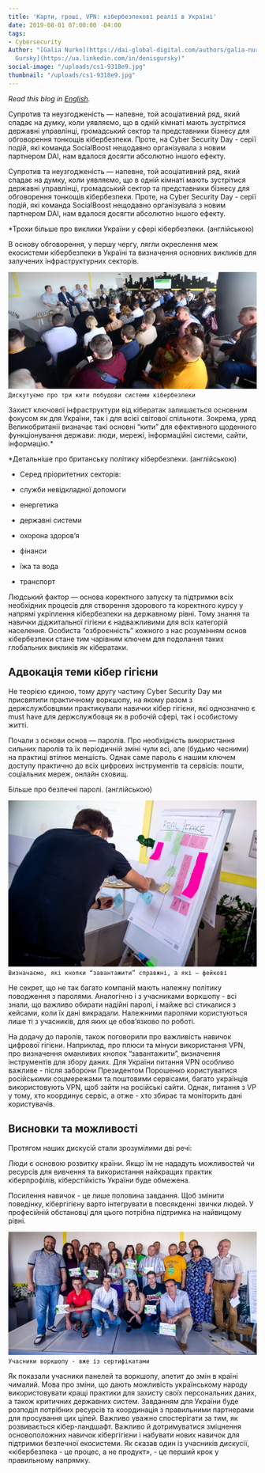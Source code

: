```yaml
---
title: 'Карти, гроші, VPN: кібербезпекові реалії в Україні'
date: 2019-08-01 07:00:00 -04:00
tags:
- Cybersecurity
Author: "[Galia Nurko](https://dai-global-digital.com/authors/galia-nurko/) and [Denis
  Gursky](https://ua.linkedin.com/in/denisgursky)"
social-image: "/uploads/cs1-9318e9.jpg"
thumbnail: "/uploads/cs1-9318e9.jpg"
---
```


*Read this blog in [English](dai-global-digital.com/cybersecurity-lessons-from-ukraine.html).*

Cупротив та неузгодженість — напевне, той асоціативний ряд, який спадає на думку, коли уявляємо, що в одній кімнаті мають зустрітися державні управлінці, громадський сектор та представники бізнесу для обговорення тонкощів кібербезпеки. Проте, на Cyber Security Day - серії подій, які команда SocialBoost нещодавно організувала з новим партнером DAI, нам вдалося досягти абсолютно іншого ефекту.

Cупротив та неузгодженість — напевне, той асоціативний ряд, який спадає на думку, коли уявляємо, що в одній кімнаті мають зустрітися державні управлінці, громадський сектор та представники бізнесу для обговорення тонкощів кібербезпеки. Проте, на Cyber Security Day - серії подій, які команда SocialBoost нещодавно організувала з новим партнером DAI, нам вдалося досягти абсолютно іншого ефекту.

\*Трохи більше про виклики України у сфері кібербезпеки. (англійською)

В основу обговорення, у першу чергу, лягли окреслення меж екосистеми кібербезпеки в Україні та визначення основних викликів для залучених інфраструктурних секторів.

![PanelUA1.JPG](/uploads/PanelUA1.JPG)
`Дискутуємо про три кити побудови системи кібербезпеки`

Захист ключової інфраструктури від кібератак залишається основним фокусом як для України, так і для всієї світової спільноти. Зокрема, уряд Великобританії визначає такі основні “кити” для ефективного щоденного функціонування держави: люди, мережі, інформаційні системи, сайти, інформацію.\*

\*Детальніше про британську політику кібербезпеки. (англійською)

* Серед пріоритетних секторів:

* служби невідкладної допомоги

* енергетика

* державні системи

* охорона здоров’я

* фінанси

* їжа та вода

* транспорт

Людський фактор — основа коректного запуску та підтримки всіх необхідних процесів для створення здорового та коректного курсу у напрямі укріплення кібербезпеки на державному рівні. Тому знання та навички діджитальної гігієни є надважливими для всіх категорій населення. Особиста “озброєнність” кожного з нас розумінням основ кібербезпеки стане тим чарівним ключем для подолання таких глобальних викликів як кібератаки.

## Адвокація теми кібер гігієни

Не теорією єдиною, тому другу частину Cyber Security Day ми присвятили практичному воркшопу, на якому разом з держслужбовцями практикували навички кібер гігієни, які однозначно є must have для держслужбовця як в робочій сфері, так і особистому житті.

Почали з основи основ — паролів. Про необхідність використання сильних паролів та їх періодичній зміні чули всі, але (будьмо чесними) на практиці втілює меншість. Однак саме пароль є нашим ключем доступу практично до всіх цифрових інструментів та сервісів: пошти, соціальних мереж, онлайн сховищ.

Більше про безпечні паролі. (англійською)

![cs5.jpg](/uploads/cs5.jpg)
`Визначаємо, які кнопки “завантажити” справжні, а які – фейкові`

Не секрет, що не так багато компаній мають належну політику поводження з паролями. Аналогічно і з учасниками воркшопу - всі знали, що важливо обирати надійні паролі, і майже всі стикалися з кейсами, коли їх дані викрадали. Належними паролями користуються лише ті з учасників, для яких це обов’язково по роботі.

На додачу до паролів, також поговорили про важливість навичок цифрової гігієни. Наприклад, про плюси та мінуси використання VPN, про визначення оманливих кнопок “завантажити”, визначення інструментів для збору даних. Для України питання VPN особливо важливе - після заборони Президентом Порошенко користуватися російськими соцмережами та поштовими сервісами, багато українців використовують VPN, щоб зайти на російські сайти. Однак, питання з VP у тому, хто координує сервіс, а отже - хто збирає та моніторить дані користувачів.

## Висновки та можливості

Протягом наших дискусій стали зрозумілими дві речі:

Люди є основою розвитку країни. Якщо їм не нададуть можливостей чи ресурсів для вивчення та використання найкращих практик кіберпрофілів, кіберстійкість України буде обмежена.

Посилення навичок - це лише половина завдання. Щоб змінити поведінку, кібергігієну варто інтегрувати в повсякденні звички людей. У професійній обстановці для цього потрібна підтримка на найвищому рівні.

![cs1-9318e9.jpg](/uploads/cs1-9318e9.jpg)
`Учасники воркшопу - вже із сертифікатами`

Як показали учасники панелей та воркшопу, апетит до змін в країні чималий. Мова про зміни, що дають можливість українському народу використовувати кращі практики для захисту своїх персональних даних, а також критичних державних систем. Завданням для України буде розподіл потрібних ресурсів та координація з правильними партнерами для просування цих цілей. Важливо уважно спостерігати за тим, як розвивається кібер-ландшафт. Важливо й дотримуватися зміцнення основоположних навичок кібергігієни і набувати нових навичок для підтримки безпечної екосистеми. Як сказав один із учасників дискусії, «кібербезпека - це процес, а не продукт», - це перший крок у правильному напрямку.